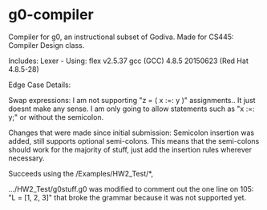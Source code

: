 # g0-compiler
Compiler for g0, an instructional subset of Godiva. Made for CS445: Compiler Design class.

Includes:
    Lexer - Using:
        flex v2.5.37
        gcc (GCC) 4.8.5 20150623 (Red Hat 4.8.5-28)


Edge Case Details:

Swap expressions:
    I am not supporting "z = ( x :=: y )" assignments.. It just doesnt make any sense.
    I am only going to allow statements such as "x :=: y;" or without the semicolon.
    
    
Changes that were made since initial submission:
Semicolon insertion was added, still supports optional semi-colons. This means that the semi-colons should work for the majority of stuff, just add the insertion rules wherever necessary.

    
    
Succeeds using the /Examples/HW2_Test/*,

.../HW2_Test/g0stuff.g0 was modified to comment out the one line on 105: "L = [1, 2, 3]" that broke the grammar because it was not supported yet.

